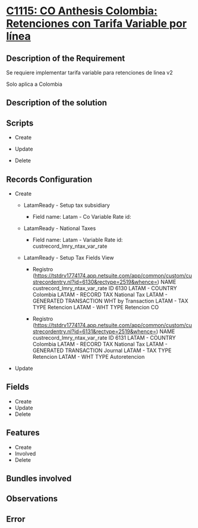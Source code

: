 # [C1115: CO Anthesis Colombia: Retenciones con Tarifa Variable por línea](https://docs.google.com/document/d/1gocg46QPqHF5Wx9ezZkpLqRAUc6ffKPTL6ICQu5C5Fk/edit)


## Description of the Requirement

Se requiere implementar tarifa variable para retenciones de linea v2

Solo aplica a Colombia

## Description of the solution

    

## Scripts
+ Create

+ Update

    

    
+ Delete



## Records Configuration
+ Create

    + LatamReady - Setup tax subsidiary
        +   Field
            name:   Latam - Co Variable Rate
            id:     
    + LatamReady - National Taxes
        +   Field
            name:   Latam - Variable Rate
            id:     custrecord_lmry_ntax_var_rate

    + LatamReady - Setup Tax Fields View
        +   Registro (https://tstdrv1774174.app.netsuite.com/app/common/custom/custrecordentry.nl?id=6130&rectype=2519&whence=)
                NAME
                    custrecord_lmry_ntax_var_rate
                ID
                    6130
                LATAM - COUNTRY
                    Colombia
                LATAM - RECORD TAX
                    National Tax
                LATAM - GENERATED TRANSACTION
                    WHT by Transaction
                LATAM - TAX TYPE
                    Retencion
                LATAM - WHT TYPE
                    Retencion CO

        + Registro (https://tstdrv1774174.app.netsuite.com/app/common/custom/custrecordentry.nl?id=6131&rectype=2519&whence=)
                NAME
                    custrecord_lmry_ntax_var_rate
                ID
                    6131
                LATAM - COUNTRY
                    Colombia
                LATAM - RECORD TAX
                    National Tax
                LATAM - GENERATED TRANSACTION
                    Journal
                LATAM - TAX TYPE
                    Retencion
                LATAM - WHT TYPE
                    Autoretencion

        
+ Update
    

## Fields
+ Create
+ Update 
+ Delete

## Features
+ Create
+ Involved
+ Delete

## Bundles involved


## Observations
 

## Error























